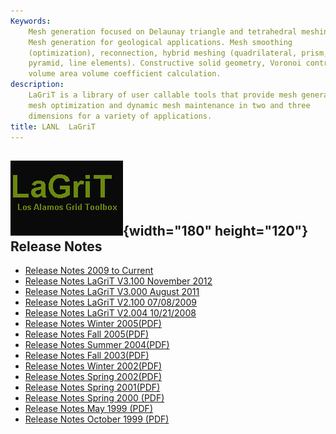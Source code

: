 ```yaml
---
Keywords: 
    Mesh generation focused on Delaunay triangle and tetrahedral meshing.
    Mesh generation for geological applications. Mesh smoothing
    (optimization), reconnection, hybrid meshing (quadrilateral, prism,
    pyramid, line elements). Constructive solid geometry, Voronoi control
    volume area volume coefficient calculation.
description: 
    LaGriT is a library of user callable tools that provide mesh generation,
    mesh optimization and dynamic mesh maintenance in two and three
    dimensions for a variety of applications.
title: LANL  LaGriT 
---
```


<div id="content-org">

![](images/lagrit2.jpg){width="180" height="120"}
Release Notes
-------------

-   [Release Notes 2009 to
    Current](release_notes/lagrit_release_notes_V3.200.html)
-   [Release Notes LaGriT V3.100 November
    2012](release_notes/lagrit_release_notes_V3.100.html)
-   [Release Notes LaGriT V3.000 August
    2011](release_notes/lagrit_release_notes_V3.00.html)
-   [Release Notes LaGriT V2.100
    07/08/2009](release_notes/lagrit_release_notes_090708.html)
-   [Release Notes LaGriT V2.004
    10/21/2008](release_notes/lagrit_release_notes_081021.html)
-   [Release Notes Winter 2005(PDF)](pdfs/release_notes15.pdf)
-   [Release Notes Fall 2005(PDF)](pdfs/release_notes14.pdf)
-   [Release Notes Summer 2004(PDF)](pdfs/release_notes13.pdf)
-   [Release Notes Fall 2003(PDF)](pdfs/release_notes12.pdf)
-   [Release Notes Winter 2002(PDF)](pdfs/release_notes11.pdf)
-   [Release Notes Spring 2002(PDF)](pdfs/release_notes10.pdf)
-   [Release Notes Spring 2001(PDF)](pdfs/release_notes9.pdf)
-   [Release Notes Spring 2000 (PDF)](pdfs/release_notes8.pdf)
-   [Release Notes May 1999 (PDF)](pdfs/release_notes6.pdf)
-   [Release Notes October 1999 (PDF)](pdfs/release_notes7.pdf)

</div>
